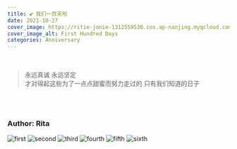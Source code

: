 ```yaml
---
title: 💕 我们一百天啦
date: 2021-10-27
cover_image: https://ritie-jonie-1312559530.cos.ap-nanjing.myqcloud.com/posts/20211027-100DaysAnni.png
cover_image_alt: First Hundred Days
categories: Anniversary
---
```


<br>
<blockquote class="quote-card">
    <p>永远真诚 永远坚定<br>才对得起这些为了一点点甜蜜而努力走过的 只有我们知道的日子</p>
</blockquote>
<br><br>

### Author: Rita

![first](https://ritie-jonie-1312559530.cos.ap-nanjing.myqcloud.com/posts/20211027-01.jpg)
![second](https://ritie-jonie-1312559530.cos.ap-nanjing.myqcloud.com/posts/20211027-02.jpg)
![third](https://ritie-jonie-1312559530.cos.ap-nanjing.myqcloud.com/posts/20211027-03.jpg)
![fourth](https://ritie-jonie-1312559530.cos.ap-nanjing.myqcloud.com/posts/20211027-04.jpg)
![fifth](https://ritie-jonie-1312559530.cos.ap-nanjing.myqcloud.com/posts/20211027-05.jpg)
![sixth](https://ritie-jonie-1312559530.cos.ap-nanjing.myqcloud.com/posts/20211027-06.jpg)




